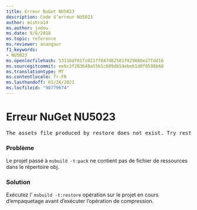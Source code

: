 ```yaml
---
title: Erreur NuGet NU5023
description: Code d’erreur NU5023
author: mishra14
ms.author: jodou
ms.date: 8/8/2018
ms.topic: reference
ms.reviewer: anangaur
f1_keywords:
- NU5023
ms.openlocfilehash: 53116df01fc021ff847d82501f929880e27fdd16
ms.sourcegitcommit: ee6c3f203648a5561c809db54ebeb1d0f0598b68
ms.translationtype: MT
ms.contentlocale: fr-FR
ms.lasthandoff: 01/26/2021
ms.locfileid: "98779674"
---
```

# <a name="nuget-error-nu5023"></a>Erreur NuGet NU5023
<pre>The assets file produced by restore does not exist. Try restoring the project again. The expected location of the assets file is F:\project\obj\project.assets.json.</pre>

### <a name="issue"></a>Problème

Le projet passé à `msbuild -t:pack` ne contient pas de fichier de ressources dans le répertoire obj.


### <a name="solution"></a>Solution

Exécutez l' `msbuild -t:restore` opération sur le projet en cours d’empaquetage avant d’exécuter l’opération de compression.


